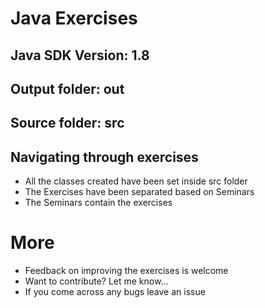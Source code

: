 # Java Exercises

## Java SDK Version: 1.8

## Output folder: out
## Source folder: src

## Navigating through exercises
- All the classes created have been set inside src folder
- The Exercises have been separated based on Seminars
- The Seminars contain the exercises

# More
- Feedback on improving the exercises is welcome
- Want to contribute? Let me know...
- If you come across any bugs leave an issue